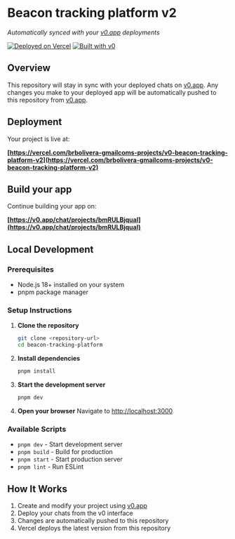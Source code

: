 # Beacon tracking platform v2

*Automatically synced with your [v0.app](https://v0.app) deployments*

[![Deployed on Vercel](https://img.shields.io/badge/Deployed%20on-Vercel-black?style=for-the-badge&logo=vercel)](https://vercel.com/brbolivera-gmailcoms-projects/v0-beacon-tracking-platform-v2)
[![Built with v0](https://img.shields.io/badge/Built%20with-v0.app-black?style=for-the-badge)](https://v0.app/chat/projects/bmRULBjqual)

## Overview

This repository will stay in sync with your deployed chats on [v0.app](https://v0.app).
Any changes you make to your deployed app will be automatically pushed to this repository from [v0.app](https://v0.app).

## Deployment

Your project is live at:

**[https://vercel.com/brbolivera-gmailcoms-projects/v0-beacon-tracking-platform-v2](https://vercel.com/brbolivera-gmailcoms-projects/v0-beacon-tracking-platform-v2)**

## Build your app

Continue building your app on:

**[https://v0.app/chat/projects/bmRULBjqual](https://v0.app/chat/projects/bmRULBjqual)**

## Local Development

### Prerequisites

- Node.js 18+ installed on your system
- pnpm package manager

### Setup Instructions

1. **Clone the repository**
   ```bash
   git clone <repository-url>
   cd beacon-tracking-platform
   ```

2. **Install dependencies**
   ```bash
   pnpm install
   ```

3. **Start the development server**
   ```bash
   pnpm dev
   ```

4. **Open your browser**
   Navigate to [http://localhost:3000](http://localhost:3000)

### Available Scripts

- `pnpm dev` - Start development server
- `pnpm build` - Build for production
- `pnpm start` - Start production server
- `pnpm lint` - Run ESLint

## How It Works

1. Create and modify your project using [v0.app](https://v0.app)
2. Deploy your chats from the v0 interface
3. Changes are automatically pushed to this repository
4. Vercel deploys the latest version from this repository